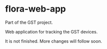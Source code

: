 # flora-web-app
Part of the GST project.

Web application for tracking the GST devices. 

It is not finished.
More changes will follow soon.
